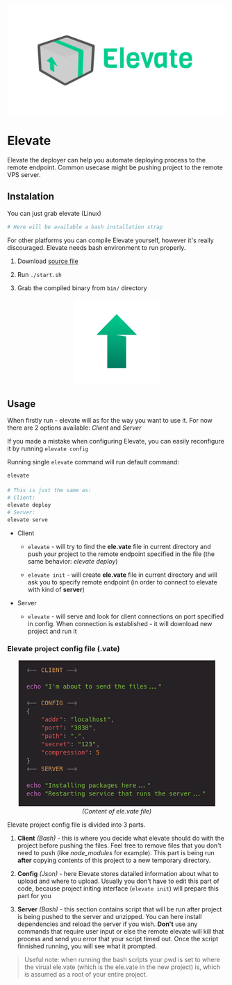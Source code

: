 <div align="center">
    <img src="arts/elevate-banner-white.jpg">
</div>



# Elevate

Elevate the deployer can help you automate deploying process to the remote endpoint. Common usecase might be pushing project to the remote VPS server.



## Instalation

You can just grab elevate (Linux)

```bash
# Here will be available a bash installation strap
```

For other platforms you can compile Elevate yourself, however it's really discouraged. Elevate needs bash environment to run properly.

1. Download [source file](https://github.com/Ph0enixKM/Elevate/archive/master.zip)

2. Run `./start.sh`

3. Grab the compiled binary from `bin/` directory

<div align="center">
   <img src="arts/elevate-arrow.jpg" width="200">
</div>

## Usage

When firstly run - elevate will as for the way you want to use it. For now there are 2 options available: *Client* and *Server*

If you made a mistake when configuring Elevate, you can easily reconfigure it by running `elevate config`

Running single `elevate` command will run default command:

```bash
elevate

# This is just the same as:
# Client:
elevate deploy
# Server:
elevate serve
```

- Client
  
  - `elevate` - will try to find the **ele.vate** file in current directory and push your project to the remote endpoint specified in the file (the same behavior: *elevate deploy*)
  
  - `elevate init` - will create **ele.vate** file in current directory and will ask you to specify remote endpoint (in order to connect to elevate with kind of **server**)

- Server
  
  - `elevate` - will serve and look for client connections on port specified in config. When connection is established - it will download new project and run it

### Elevate project config file (.vate)

<div align="center">
 <img src="arts/vate.png"><br>
 <i>(Content of ele.vate file)</i>
</div>

Elevate project config file is divided into 3 parts.

1. **Client** *(Bash)* - this is where you decide what elevate should do with the project before pushing the files. Feel free to remove files that you don't need to push (like *node\_modules* for example). This part is being run **after** copying contents of this project to a new temporary directory. 

2. **Config** *(Json)* - here Elevate stores datailed information about what to upload and where to upload. Usually you don't have to edit this part of code, because project initing interface (`elevate init`) will prepare this part for you

3. **Server** *(Bash)* - this section contains script that will be run after project is being pushed to the server and unzipped. You can here install dependencies and reload the server if you wish. **Don't** use any commands that require user input or else the remote elevate will kill that process and send you error that your script timed out. Once the script finnished running, you will see what it prompted.

> Useful note: when running the bash scripts your pwd is set to where the virual ele.vate (which is the ele.vate in the new project) is, which is assumed as a root of your entire project.




